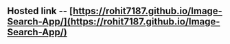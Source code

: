 ## Hosted link -- [https://rohit7187.github.io/Image-Search-App/](https://rohit7187.github.io/Image-Search-App/)
